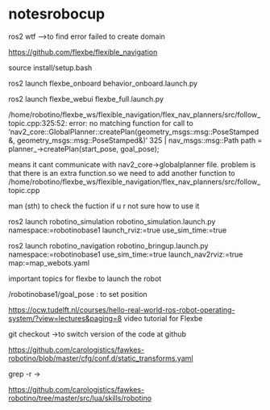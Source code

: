 # notesrobocup
ros2 wtf -->to find error
failed to create domain

https://github.com/flexbe/flexible_navigation

source install/setup.bash 

ros2 launch flexbe_onboard behavior_onboard.launch.py

ros2 launch flexbe_webui flexbe_full.launch.py

/home/robotino/flexbe_ws/flexible_navigation/flex_nav_planners/src/follow_topic.cpp:325:52: error: no matching function for call to ‘nav2_core::GlobalPlanner::createPlan(geometry_msgs::msg::PoseStamped&, geometry_msgs::msg::PoseStamped&)’
325 |     nav_msgs::msg::Path path = planner_->createPlan(start_pose, goal_pose);

means it cant communicate with nav2_core->globalplanner file. problem is that there is an extra function.so we need to add another function to /home/robotino/flexbe_ws/flexible_navigation/flex_nav_planners/src/follow_topic.cpp

man (sth) to check the fuction if u r not sure how to use it

ros2 launch robotino_simulation robotino_simulation.launch.py namespace:=robotinobase1 launch_rviz:=true use_sim_time:=true

ros2 launch robotino_navigation robotino_bringup.launch.py namespace:=robotinobase1 use_sim_time:=true launch_nav2rviz:=true map:=map_webots.yaml

important topics for flexbe to launch the robot

/robotinobase1/goal_pose : to set position

https://ocw.tudelft.nl/courses/hello-real-world-ros-robot-operating-system/?view=lectures&paging=8 video tutorial for Flexbe

git checkout <distro> ->to switch version of the code at github

https://github.com/carologistics/fawkes-robotino/blob/master/cfg/conf.d/static_transforms.yaml

grep -r ->

https://github.com/carologistics/fawkes-robotino/tree/master/src/lua/skills/robotino
